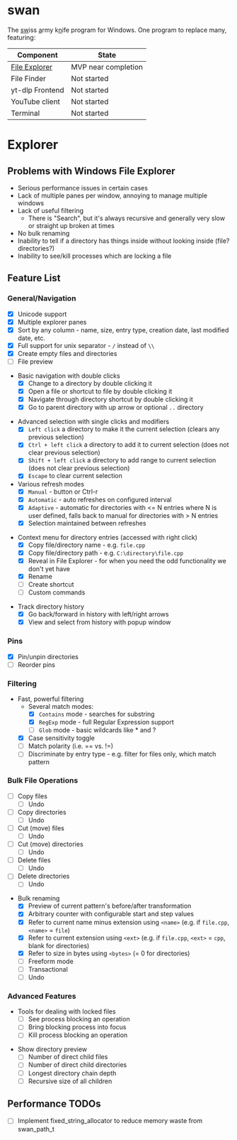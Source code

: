 # swan

The <u>sw</u>iss <u>a</u>rmy k<u>n</u>ife program for Windows. One program to replace many, featuring:

| Component | State |
| - | - |
| [File Explorer](#explorer) | MVP near completion |
| File Finder | Not started |
| yt-dlp Frontend | Not started |
| YouTube client | Not started |
| Terminal | Not started |

# Explorer

## Problems with Windows File Explorer

- Serious performance issues in certain cases
- Lack of multiple panes per window, annoying to manage multiple windows
- Lack of useful filtering
  - There is "Search", but it's always recursive and generally very slow or straight up broken at times
- No bulk renaming
- Inability to tell if a directory has things inside without looking inside (file? directories?)
- Inability to see/kill processes which are locking a file

## Feature List

### General/Navigation

- [x] Unicode support
- [x] Multiple explorer panes
- [x] Sort by any column - name, size, entry type, creation date, last modified date, etc.
- [x] Full support for unix separator - `/` instead of `\\`
- [x] Create empty files and directories
- [ ] File preview

<!-- TODO: GIF demo -->
- Basic navigation with double clicks
  - [x] Change to a directory by double clicking it
  - [x] Open a file or shortcut to file by double clicking it
  - [x] Navigate through directory shortcut by double clicking it
  - [x] Go to parent directory with up arrow or optional `..` directory

<!-- TODO: GIF demo -->
- Advanced selection with single clicks and modifiers
  - [x] `Left click` a directory to make it the current selection (clears any previous selection)
  - [x] `Ctrl + left click` a directory to add it to current selection (does not clear previous selection)
  - [x] `Shift + left click` a directory to add range to current selection (does not clear previous selection)
  - [x] `Escape` to clear current selection

- Various refresh modes
  - [x] `Manual` - button or Ctrl-r
  - [x] `Automatic` - auto refreshes on configured interval
  - [x] `Adaptive` - automatic for directories with <= N entries where N is user defined, falls back to manual for directories with > N entries
  - [x] Selection maintained between refreshes

<!-- TODO: GIF demo -->
- Context menu for directory entries (accessed with right click)
  - [x] Copy file/directory name - e.g. `file.cpp`
  - [x] Copy file/directory path - e.g. `C:\directory\file.cpp`
  - [x] Reveal in File Explorer - for when you need the odd functionality we don't yet have
  - [x] Rename
  - [ ] Create shortcut
  - [ ] Custom commands

<!-- TODO: GIF demo -->
- Track directory history
  - [x] Go back/forward in history with left/right arrows
  - [x] View and select from history with popup window

### Pins

<!-- TODO: GIF demo -->

- [x] Pin/unpin directories
- [ ] Reorder pins

### Filtering

<!-- TODO: GIF demo -->
- Fast, powerful filtering
  - Several match modes:
    - [x] `Contains` mode - searches for substring
    - [x] `RegExp` mode - full Regular Expression support
    - [ ] `Glob` mode - basic wildcards like * and ?
  - [x] Case sensitivity toggle
  - [ ] Match polarity (i.e. == vs. !=)
  - [ ] Discriminate by entry type - e.g. filter for files only, which match pattern

### Bulk File Operations

<!-- TODO: GIF demo -->
- [ ] Copy files
  - [ ] Undo
- [ ] Copy directories
  - [ ] Undo
- [ ] Cut (move) files
  - [ ] Undo
- [ ] Cut (move) directories
  - [ ] Undo
- [ ] Delete files
  - [ ] Undo
- [ ] Delete directories
  - [ ] Undo

- Bulk renaming
  - [x] Preview of current pattern's before/after transformation
  - [x] Arbitrary counter with configurable start and step values
  - [x] Refer to current name minus extension using `<name>` (e.g. if `file.cpp`, `<name>` = `file`)
  - [x] Refer to current extension using `<ext>` (e.g. if `file.cpp`, `<ext>` = `cpp`, blank for directories)
  - [x] Refer to size in bytes using `<bytes>` (= 0 for directories)
  - [ ] Freeform mode
  - [ ] Transactional
  - [ ] Undo

### Advanced Features

<!-- TODO: GIF demo -->
- Tools for dealing with locked files
  - [ ] See process blocking an operation
  - [ ] Bring blocking process into focus
  - [ ] Kill process blocking an operation

<!-- TODO: GIF demo -->
- Show directory preview
  - [ ] Number of direct child files
  - [ ] Number of direct child directories
  - [ ] Longest directory chain depth
  - [ ] Recursive size of all children

## Performance TODOs

- [ ] Implement fixed_string_allocator to reduce memory waste from swan_path_t
